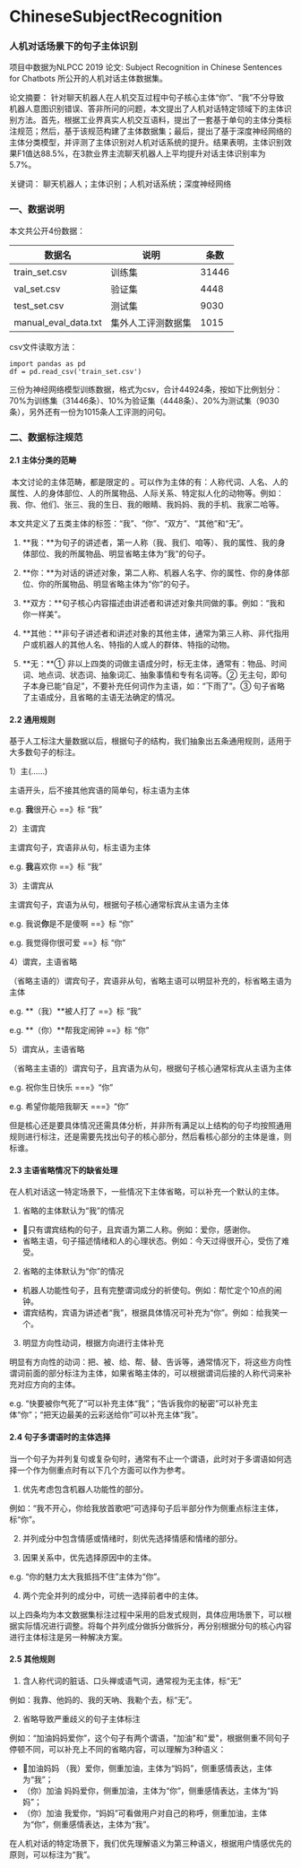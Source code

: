 # ChineseSubjectRecognition
### 人机对话场景下的句子主体识别
项目中数据为NLPCC 2019 论文: Subject Recognition in Chinese Sentences for Chatbots 所公开的人机对话主体数据集。

论文摘要： 针对聊天机器人在人机交互过程中句子核心主体“你”、“我”不分导致机器人意图识别错误、答非所问的问题，本文提出了人机对话特定领域下的主体识别方法。首先，根据工业界真实人机交互语料，提出了一套基于单句的主体分类标注规范；然后，基于该规范构建了主体数据集；最后，提出了基于深度神经网络的主体分类模型，并评测了主体识别对人机对话系统的提升。结果表明，主体识别效果F1值达88.5%，在3款业界主流聊天机器人上平均提升对话主体识别率为5.7%。

关键词： 聊天机器人；主体识别；人机对话系统；深度神经网络

### 一、数据说明

本文共公开4份数据：

| 数据名               | 说明               | 条数  |
| -------------------- | ------------------ | ----- |
| train_set.csv        | 训练集             | 31446 |
| val_set.csv          | 验证集             | 4448  |
| test_set.csv         | 测试集             | 9030  |
| manual_eval_data.txt | 集外人工评测数据集 | 1015  |

csv文件读取方法：

    import pandas as pd
    df = pd.read_csv('train_set.csv')

​	三份为神经网络模型训练数据，格式为csv，合计44924条，按如下比例划分：70%为训练集（31446条）、10%为验证集（4448条）、20%为测试集（9030条），另外还有一份为1015条人工评测的问句。

### 二、数据标注规范

#### 2.1	 主体分类的范畴

​	本文讨论的主体范畴，都是限定的 。可以作为主体的有：人称代词、人名、人的属性、人的身体部位、人的所属物品、人际关系、特定拟人化的动物等。例如：我、你、他们、张三、我的生日、我的眼睛、我妈妈、我的手机、我家二哈等。

本文共定义了五类主体的标签：“我”、“你”、“双方”、“其他”和“无”。

1)	**我：**为句子的讲述者，第一人称（我、我们、咱等）、我的属性、我的身体部位、我的所属物品、明显省略主体为“我”的句子。

2)	**你：**为对话的讲述对象，第二人称、机器人名字、你的属性、你的身体部位、你的所属物品、明显省略主体为“你”的句子。

3)	**双方：**句子核心内容描述由讲述者和讲述对象共同做的事。例如：“我和你一样美”。

4)	**其他：**非句子讲述者和讲述对象的其他主体，通常为第三人称、非代指用户或机器人的其他人名、特指的人或人的群体、特指的动物。

5)	**无：**①  非以上四类的词做主语成分时，标无主体，通常有：物品、时间词、地点词、状态词、抽象词汇、抽象事情和专有名词等。②  无主句，即句子本身已能“自足”，不要补充任何词作为主语，如：“下雨了”。③  句子省略了主语成分，且省略的主语无法确定的情况。

#### 2.2	 通用规则

基于人工标注大量数据以后，根据句子的结构，我们抽象出五条通用规则，适用于大多数句子的标注。

1）主(……)  

主语开头，后不接其他宾语的简单句，标主语为主体

e.g. **我**很开心  ==》标 “我”

2）主谓宾 

主谓宾句子，宾语非从句，标主语为主体

e.g. **我**喜欢你  ==》标 “我”

3）主谓宾从

主谓宾句子，宾语为从句，根据句子核心通常标宾从主语为主体

e.g. 我说**你**是不是傻啊  ==》标 “你”

e.g. 我觉得你很可爱  ==》标 “你”

4）谓宾，主语省略

（省略主语的）谓宾句子，宾语非从句，省略主语可以明显补充的，标省略主语为主体

e.g. **（我）**被人打了 ==》标 “我”

e.g. **（你）**帮我定闹钟 ==》标 “你”

5）谓宾从，主语省略

（省略主主语的）谓宾句子，且宾语为从句，根据句子核心通常标宾从主语为主体

e.g. 祝你生日快乐  ===》“你”

e.g. 希望你能陪我聊天   ===》“你”

但是核心还是要具体情况还需具体分析，并非所有满足以上结构的句子均按照通用规则进行标注，还是需要先找出句子的核心部分，然后看核心部分的主体是谁，则标谁。

#### 2.3	 主语省略情况下的缺省处理

在人机对话这一特定场景下，一些情况下主体省略，可以补充一个默认的主体。
1)	省略的主体默认为“我”的情况

* 只有谓宾结构的句子，且宾语为第二人称。例如：爱你，感谢你。
* 省略主语，句子描述情绪和人的心理状态。例如：今天过得很开心，受伤了难受。

2)	省略的主体默认为“你”的情况

* 机器人功能性句子，且有完整谓词成分的祈使句。例如：帮忙定个10点的闹钟。 	
* 谓宾结构，宾语为讲述者“我”，根据具体情况可补充为“你”。例如：给我笑一个。

3)	明显方向性动词，根据方向进行主体补充

明显有方向性的动词：把、被、给、帮、替、告诉等，通常情况下，将这些方向性谓词前面的部分标注为主体，如果省略主体的，可以根据谓词后接的人称代词来补充对应方向的主体。

e.g. “快要被你气死了”可以补充主体“我”；“告诉我你的秘密”可以补充主体“你”；“把天边最美的云彩送给你”可以补充主体“我”。

#### 2.4	 句子多谓语时的主体选择

​	当一个句子为并列复句或复杂句时，通常有不止一个谓语，此时对于多谓语如何选择一个作为侧重点时有以下几个方面可以作为参考。

1)	优先考虑包含机器人功能性的部分。

例如：“我不开心，你给我放首歌吧”可选择句子后半部分作为侧重点标注主体，标“你”。

2)	并列成分中包含情感或情绪时，刻优先选择情感和情绪的部分。

3)	因果关系中，优先选择原因中的主体。

e.g. “你的魅力太大我抵挡不住”主体为“你”。

4)	两个完全并列的成分中，可统一选择前者中的主体。

以上四条均为本文数据集标注过程中采用的启发式规则，具体应用场景下，可以根据实际情况进行调整。将每个并列成分做拆分做拆分，再分别根据分句的核心内容进行主体标注是另一种解决方案。

#### 2.5	 其他规则

1)	含人称代词的脏话、口头禅或语气词，通常视为无主体，标“无”

例如：我靠、他妈的、我的天吶、我勒个去，标“无”。

2)	省略导致严重歧义的句子主体标注

例如：“加油妈妈爱你”，这个句子有两个谓语，"加油"和"爱"，根据侧重不同句子停顿不同，可以补充上不同的省略内容，可以理解为3种语义：

* 加油妈妈 （我）爱你，侧重加油，主体为“妈妈”，侧重感情表达，主体为“我”；
* （你）加油 妈妈爱你，侧重加油，主体为“你”，侧重感情表达，主体为“妈妈”； 
* （你）加油 我爱你，“妈妈”可看做用户对自己的称呼，侧重加油，主体为“你”，侧重感情表达，主体为“我”。 	

在人机对话的特定场景下，我们优先理解语义为第三种语义，根据用户情感优先的原则，可以标注为“我”。